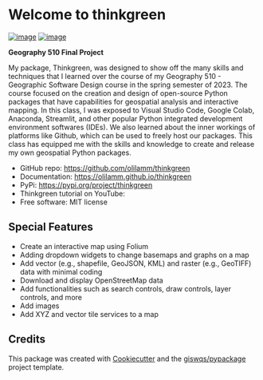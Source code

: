 # Welcome to thinkgreen


[![image](https://img.shields.io/pypi/v/thinkgreen.svg)](https://pypi.python.org/pypi/thinkgreen)
[![image](https://colab.research.google.com/assets/colab-badge.svg)](https://colab.research.google.com/github/olilamm/thinkgreen/blob/main/docs/examples/thinkgreen.ipynb) 

**Geography 510 Final Project**

My package, Thinkgreen, was designed to show off the many skills and techniques that I learned over the course of my Geography 510 - Geographic Software Design course in the spring semester of 2023. The course focused on the creation and design of open-source Python packages that have capabilities for geospatial analysis and interactive mapping. In this class, I was exposed to Visual Studio Code, Google Colab, Anaconda, Streamlit, and other popular Python integrated development environment softwares (IDEs). We also learned about the inner workings of platforms like Github, which can be used to freely host our packages. This class has equipped me with the skills and knowledge to create and release my own geospatial Python packages. 


-   GitHub repo: https://github.com/olilamm/thinkgreen  
-   Documentation: https://olilamm.github.io/thinkgreen 
-   PyPi: https://pypi.org/project/thinkgreen 
-   Thinkgreen tutorial on YouTube: 
-   Free software: MIT license 
    

## Special Features

-   Create an interactive map using Folium
-   Adding dropdown widgets to change basemaps and graphs on a map
-   Add vector (e.g., shapefile, GeoJSON, KML) and raster (e.g., GeoTIFF) data with minimal coding 
-   Download and display OpenStreetMap data 
-   Add functionalities such as search controls, draw controls, layer controls, and more
-   Add images 
-   Add XYZ and vector tile services to a map


## Credits

This package was created with [Cookiecutter](https://github.com/cookiecutter/cookiecutter) and the [giswqs/pypackage](https://github.com/giswqs/pypackage) project template.
